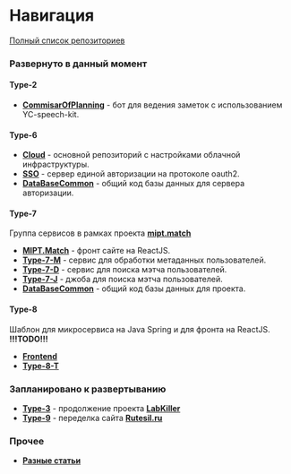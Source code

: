 # Навигация

[Полный список репозиториев](https://github.com/timattt/timattt/blob/master/articles/All.md)

### Развернуто в данный момент

#### Type-2

* [**CommisarOfPlanning**](https://github.com/timattt/TypeTwo) - бот для ведения заметок с использованием YC-speech-kit.

#### Type-6

* [**Cloud**](https://github.com/timattt/TypeSixCloud) - основной репозиторий с настройками облачной инфраструктуры.
* [**SSO**](https://github.com/timattt/TypeSix) - сервер единой авторизации на протоколе oauth2.
* [**DataBaseCommon**](https://github.com/timattt/TypeSixDataBaseCommon) - общий код базы данных для сервера авторизации.

#### Type-7

Группа сервисов в рамках проекта [**mipt.match**](https://mipt-match.ru/)

* [**MIPT.Match**](https://github.com/timattt/TypeSeven) - фронт сайте на ReactJS.
* [**Type-7-M**](https://github.com/timattt/TypeSevenM) - сервис для обработки метаданных пользователей.
* [**Type-7-D**](https://github.com/timattt/TypeSevenD) - сервис для поиска мэтча пользователей.
* [**Type-7-J**](https://github.com/timattt/TypeSevenJ) - джоба для поиска мэтча пользователей.
* [**DataBaseCommon**](https://github.com/timattt/TypeSevenDataBaseCommon) - общий код базы данных для проекта.

#### Type-8

Шаблон для микросервиса на Java Spring и для фронта на ReactJS.
**!!!TODO!!!**

* [**Frontend**](https://github.com/timattt/TypeEight)
* [**Type-8-T**](https://github.com/timattt/TypeEightT)

### Запланировано к развертыванию

* [**Type-3**](https://github.com/timattt/TypeThree) - продолжение проекта [**LabKiller**](https://github.com/timattt/Laboratory-calculations-optimizator)
* [**Type-9**](https://github.com/timattt/TypeNine) - переделка сайта [**Rutesil.ru**](https://www.rutesil.ru/)

### Прочее

* [**Разные статьи**](https://github.com/timattt/Tmp)

